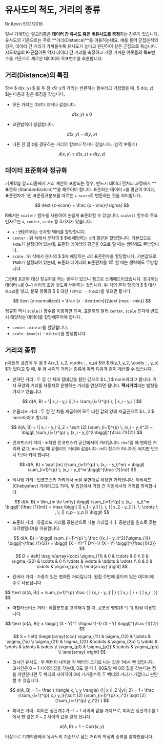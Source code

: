 유사도의 척도, 거리의 종류
================
Dr.Kevin
5/31/2018

일부 기계학습 알고리즘은 **데이터 간 유사도 혹은 비유사도를 측정**하는 경우가 있습니다. 유사도의 기준으로는 주로 **거리(Distance)**를 이용하는데요. 예를 들어 군집분석의 경우, 데이터 간 거리가 가까울수록 유사도가 높다고 판단하여 같은 군집으로 묶습니다. 지도학습의 K-근접이웃 역시 데이터 간 거리를 측정하고 가장 가까운 이웃들의 목표변수를 기준으로 새로운 데이터의 목표변수를 추론합니다.

거리(Distance)의 특징
---------------------

함수 $ d(x, y) $ 를 두 점 x와 y의 거리는 반환하는 함수라고 가정했을 때, \$ d(x, y) \$는 다음과 같은 특징을 갖습니다.

-   모든 거리는 0보다 크거나 같습니다.

  $$ d(x, y) \; ≥ \; 0 $$ 

-   교환법칙이 성립합니다.

  $$ d(x, y) \; = \; d(y, \; x) $$

-   다른 한 점 z를 경유하는 거리의 합보다 작거나 같습니다. (삼각 부등식)

  $$ d(x, y) \; ≤ \; d(x, z) \; + \; d(y, z) $$

데이터 표준화와 정규화
----------------------

기계학습 알고리즘에서 거리 계산이 포함되는 경우, 반드시 데이터 전처리 과정에서 **표준화 (Standardizatoin)**를 해주어야 합니다. 표준화는 데이터 `x`를 평균이 0이고, 표준편차가 1인 표준정규분포를 따르는 `z-score`로 변환하는 것을 의미합니다.

  $$ \text {z-score} = \frac {x - \mu}{\sigma} $$

R에서는 `scale()` 함수를 사용하여 손쉽게 표준화할 수 있습니다. `scale()` 함수의 주요 인자로는 `x`, `center`, `scale` 등 3가지가 있습니다.

-   `x` : 변환하려는 숫자형 벡터를 할당합니다.
-   `center` : 위 식에서 분자의 $ $에 해당하는 `x`의 평균을 할당합니다. 기본값으로 `TRUE`가 설정되어 있는데, 표준화 데이터의 평균을 0으로 할 때는 생략해도 무방합니다.
-   `scale` : 위 식에서 분자의 $ $에 해당하는 `x`의 표준편차를 할당합니다. 기본값으로 `TRUE`가 설정되어 있는데, 표준화 데이터의 표준편차를 1로 할 때는 생략해도 무방합니다.

그런데 표준화 대신 정규화를 하는 경우가 있으니 참고로 소개해드리겠습니다. 정규화는 데이터 `x`를 0~1 사이의 값을 갖도록 변환하는 것입니다. 위 식의 분자 항목의 $ $ 대신 `최소값`을 넣고, 분모 항목의 $ $ 대신 `(최대값 - 최소값)`을 넣으면 됩니다.

$$ \text {x-normalized} = \frac {x - \text{min}}{\text {max - min}} $$

정규화 역시 `scale()` 함수를 이용하면 되며, 표준화와 달리 `center`, `scale` 인자에 반드시 해당하는 데이터를 할당해주어야 합니다.

-   `center` : `min(x)`를 할당합니다.
-   `scale` : (`max(x)` - `min(x)`)를 할당합니다.

거리의 종류
-----------

p차원의 공간에 두 점 $ A(x_1, x_2, \codts \; , x_p) $와 $ B(y_1, y_2, \codts \; , y_p) $가 있다고 할 때, 두 점 사이의 거리는 종류에 따라 다음과 같이 계산할 수 있습니다.

-   맨하탄 거리 : 두 점 간 차의 절대값을 합한 값으로 $ L_1 $ norm이라고 합니다. 격자 모양의 거리를 자동차로 운행하는 거리를 연상하면 됩니다. **택시거리**라는 별칭을 가지고 있습니다.

$$ d(A, B) = \| x_i - y_i \|_1 = \sum_{i=1}^{p} \; | x_i - y_i | $$

-   유클리드 거리 : 두 점 간 차를 제곱하여 모두 더한 값의 양의 제곱근으로 $ L_2 $ norm이라고 합니다.

$$ d(A, B) = \| x_i - y_i \|_2 = \sqrt [2] {\sum_{i=1}^{p} \; (x_i - y_i)^2} = \biggl[ \sum_{i=1}^{p} \; (x_i - y_i)^2 \biggl]^{\frac {1}{2}} $$

-   민코프스키 거리 : m차원 민코프스키 공간에서의 거리입니다. m=1일 때 맨하탄 거리와 같고, m=2일 때 유클리드 거리와 같습니다. m이 정수가 아니어도 되지만 반드시 1보다 커야 합니다.

$$ d(A, B) = \sqrt [m] {\sum_{i=1}^{p} \; (x_i - y_i)^m} = \biggl[ \sum_{i=1}^{p} \; (x_i - y_i)^m \biggl]^{\frac {1}{m}} $$

-   맥시멈 거리 : 민코프스키 거리에서 m을 무한대로 확장한 거리입니다. 체비셰프(Chebyshev) 거리라고도 하며, 두 집단에서 가장 긴 지점에서의 거리를 의미합니다.

$$ d(A, B) = \lim_{m \to \infty} \biggl[ \sum_{i=1}^{p} \; (x_i - y_i)^m \biggl]^{\frac {1}{m}} = \max \biggl( {| x_1 - y_1 |}, \; {| x_2 - y_2 |}, \; \cdots \; , \; {| x_p - y_p |} \biggl) $$

-   표준화 거리 : 유클리드 거리를 공분산으로 나눈 거리입니다. 공분산을 원소로 갖는 대각행렬(*D*)을 이용합니다.

$$ d(A, B) = \biggl[ \sum_{i=1}^{p} \; \frac {(x_i - y_i)^2}{\sigma_{ii}} \biggl]^{\frac {1}{2}} = \biggl[ (X - Y)^T D^{-1} (X - Y) \biggl]^{\frac{1}{2}} $$
$$ D = \left[ \begin{array}{ccc} \sigma_{11} & 0 & \cdots & 0 \\ 0 & \sigma_{22} & \cdots & 0 \\ \vdots & \vdots & \ddots & \vdots \\ 0 & 0 & \cdots & \sigma_{pp} \\ \end{array} \right] $$

-   캔버라 거리 : 가중치 있는 맨하탄 거리입니다. 원점 주변에 흩어져 있는 데이터에 주로 사용됩니다.

$$ \text {d(A, B)} = \sum_{i=1}^{p} \frac { | {x_i - y_i} | } { | x_i | } + { | y_i | }} $$

-   마할라노비스 거리 : 확률분포를 고려해야 할 때, 공분산 행렬($ ^{-1} $)을 이용합니다.

$$ \text {d(A, B)} = \biggl[ (X - Y)^T \Sigma^{-1} (X - Y) \biggl]^{\frac {1}{2}} $$
$$ S = \left[ \begin{array}{ccc} \sigma_{11} & \sigma_{12} & \cdots & \sigma_{1p} \\ \sigma_{21} & \sigma_{22} & \cdots & \sigma_{2p} \\ \vdots & \vdots & \ddots & \vdots \\ \sigma_{p1} & \sigma_{p2} & \cdots & \sigma_{pp} \\ \end{array} \right] $$

-   코사인 유사도 : 두 벡터이 내적을 각 벡터의 크기로 나눈 값을 1에서 뺀 것입니다. 코사인은 0 ~ 1 사이의 값을 갖는데, 0도 일 때 1, 90도일 때 0의 값을 갖는다는 점을 착안한다면 두 벡터의 사이각이 0에 가까울수록 두 벡터의 거리가 가깝다고 판단할 수 있습니다.

$$ d(A, B) = 1 - \frac { \langle x, \; y \rangle} {\| x \|_2 \|y\|_2} = 1 - \frac {\sum_{i=1}^{p} x_i y_i}{\sqrt [2] {\sum_{i=1}^{p} x_i^2} \sqrt [2] {\sum_{i=1}^{p} y_i^2} } $$

-   피어슨 거리 : 피어슨 상관계수가 -1 ~ 1 사이의 값을 가지므로, 피어슨 상관계수를 1에서 뺀 값은 0 ~ 2 사이의 값을 갖게 됩니다.

$$ d(A, B) = 1 − \text {Corr} (x, y) $$

이상으로 기계학습에서 유사도의 기준으로 삼는 거리의 특징과 종류를 알아봤습니다.

